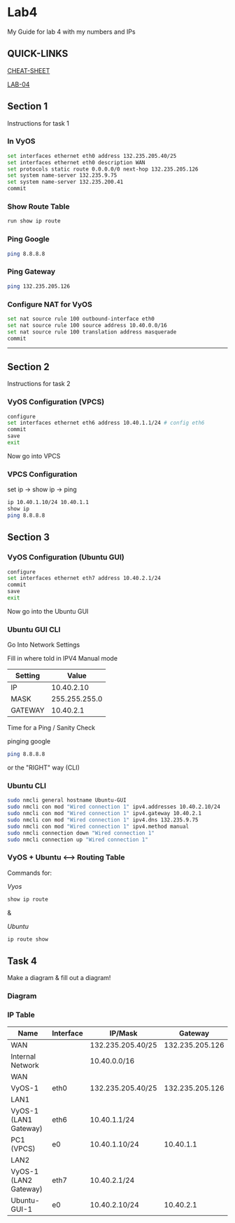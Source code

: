 # Lab4

My Guide for lab 4 with my numbers and IPs

## QUICK-LINKS

[CHEAT-SHEET](https://github.com/OHIO-ECT/Lab-Notebook-Cheat-Sheet)

[LAB-04](https://github.com/OHIO-ECT/ITS-2300-Lab-04-IP-Subnetting)

## Section 1

Instructions for task 1

### In VyOS

```bash
set interfaces ethernet eth0 address 132.235.205.40/25
set interfaces ethernet eth0 description WAN
set protocols static route 0.0.0.0/0 next-hop 132.235.205.126
set system name-server 132.235.9.75
set system name-server 132.235.200.41
commit
```

### Show Route Table

```bash
run show ip route
```

### Ping Google

```bash
ping 8.8.8.8
```

### Ping Gateway

```bash
ping 132.235.205.126
```

### Configure NAT for VyOS

```bash
set nat source rule 100 outbound-interface eth0
set nat source rule 100 source address 10.40.0.0/16
set nat source rule 100 translation address masquerade
commit
```

---

## Section 2

Instructions for task 2

### VyOS Configuration (VPCS)

```bash
configure
set interfaces ethernet eth6 address 10.40.1.1/24 # config eth6
commit
save
exit
```

Now go into VPCS

### VPCS Configuration

set ip -> show ip -> ping

```bash
ip 10.40.1.10/24 10.40.1.1
show ip 
ping 8.8.8.8 
```

## Section 3

### VyOS Configuration (Ubuntu GUI)

```bash
configure
set interfaces ethernet eth7 address 10.40.2.1/24
commit
save
exit
```

Now go into the Ubuntu GUI

### Ubuntu GUI CLI

Go Into Network Settings

Fill in where told in IPV4 Manual mode

| Setting  | Value           |
|----------|-----------------|
| IP       | 10.40.2.10      |
| MASK     | 255.255.255.0   |
| GATEWAY  | 10.40.2.1       |

Time for a Ping / Sanity Check

pinging google

```bash
ping 8.8.8.8
```

or the "RIGHT" way (CLI)  

### Ubuntu CLI

```bash
sudo nmcli general hostname Ubuntu-GUI
sudo nmcli con mod "Wired connection 1" ipv4.addresses 10.40.2.10/24
sudo nmcli con mod "Wired connection 1" ipv4.gateway 10.40.2.1
sudo nmcli con mod "Wired connection 1" ipv4.dns 132.235.9.75
sudo nmcli con mod "Wired connection 1" ipv4.method manual
sudo nmcli connection down "Wired connection 1"
sudo nmcli connection up "Wired connection 1"
```

### VyOS + Ubuntu <--> Routing Table

Commands for:

<i>Vyos</i>

```bash
show ip route
```

&

<i>Ubuntu</i>

```bash
ip route show
```

## Task 4

Make a diagram & fill out a diagram!

### Diagram

### IP Table

| Name                | Interface | IP/Mask           | Gateway        |
|---------------------|-----------|-------------------|----------------|
| WAN                 |           | 132.235.205.40/25 | 132.235.205.126|
| Internal Network    |           | 10.40.0.0/16      |                |
| WAN                 |           |                   |                |
| VyOS-1              | eth0      | 132.235.205.40/25 | 132.235.205.126|
| LAN1                |           |                   |                |
| VyOS-1 (LAN1 Gateway)| eth6      | 10.40.1.1/24      |                |
| PC1 (VPCS)          | e0        | 10.40.1.10/24     | 10.40.1.1      |
| LAN2                |           |                   |                |
| VyOS-1 (LAN2 Gateway)| eth7      | 10.40.2.1/24      |                |
| Ubuntu-GUI-1        | e0        | 10.40.2.10/24     | 10.40.2.1      |
